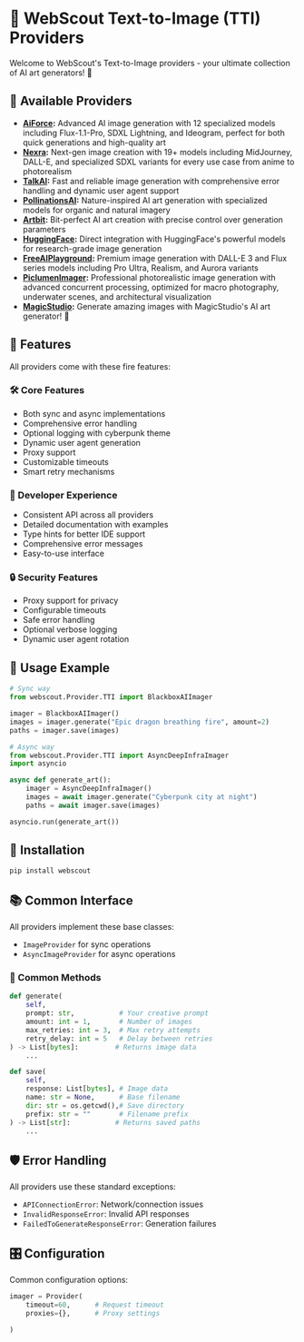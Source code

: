 # 🎨 WebScout Text-to-Image (TTI) Providers

Welcome to WebScout's Text-to-Image providers - your ultimate collection of AI art generators! 🚀

## 🌟 Available Providers

* **[AiForce](AiForce/README.md):** Advanced AI image generation with 12 specialized models including Flux-1.1-Pro, SDXL Lightning, and Ideogram, perfect for both quick generations and high-quality art
* **[Nexra](Nexra/README.md):** Next-gen image creation with 19+ models including MidJourney, DALL-E, and specialized SDXL variants for every use case from anime to photorealism
* **[TalkAI](talkai/README.md):** Fast and reliable image generation with comprehensive error handling and dynamic user agent support
* **[PollinationsAI](PollinationsAI/README.md):** Nature-inspired AI art generation with specialized models for organic and natural imagery
* **[Artbit](artbit/README.md):** Bit-perfect AI art creation with precise control over generation parameters
* **[HuggingFace](huggingface/README.md):** Direct integration with HuggingFace's powerful models for research-grade image generation
* **[FreeAIPlayground](FreeAIPlayground/README.md):** Premium image generation with DALL-E 3 and Flux series models including Pro Ultra, Realism, and Aurora variants
* **[PiclumenImager](piclumen/README.md):** Professional photorealistic image generation with advanced concurrent processing, optimized for macro photography, underwater scenes, and architectural visualization
* **[MagicStudio](MagicStudio/README.md):** Generate amazing images with MagicStudio's AI art generator! 🚀
## 🚀 Features

All providers come with these fire features:

### 🛠️ Core Features
- Both sync and async implementations
- Comprehensive error handling
- Optional logging with cyberpunk theme
- Dynamic user agent generation
- Proxy support
- Customizable timeouts
- Smart retry mechanisms

### 💫 Developer Experience
- Consistent API across all providers
- Detailed documentation with examples
- Type hints for better IDE support
- Comprehensive error messages
- Easy-to-use interface

### 🔒 Security Features
- Proxy support for privacy
- Configurable timeouts
- Safe error handling
- Optional verbose logging
- Dynamic user agent rotation

## 🎯 Usage Example

```python
# Sync way
from webscout.Provider.TTI import BlackboxAIImager

imager = BlackboxAIImager()
images = imager.generate("Epic dragon breathing fire", amount=2)
paths = imager.save(images)

# Async way
from webscout.Provider.TTI import AsyncDeepInfraImager
import asyncio

async def generate_art():
    imager = AsyncDeepInfraImager()
    images = await imager.generate("Cyberpunk city at night")
    paths = await imager.save(images)

asyncio.run(generate_art())
```

## 🔧 Installation

```bash
pip install webscout
```

## 📚 Common Interface

All providers implement these base classes:
- `ImageProvider` for sync operations
- `AsyncImageProvider` for async operations

### 🎨 Common Methods

```python
def generate(
    self,
    prompt: str,           # Your creative prompt
    amount: int = 1,       # Number of images
    max_retries: int = 3,  # Max retry attempts
    retry_delay: int = 5   # Delay between retries
) -> List[bytes]:         # Returns image data
    ...

def save(
    self,
    response: List[bytes], # Image data
    name: str = None,      # Base filename
    dir: str = os.getcwd(),# Save directory
    prefix: str = ""       # Filename prefix
) -> List[str]:           # Returns saved paths
    ...
```

## 🛡️ Error Handling

All providers use these standard exceptions:
- `APIConnectionError`: Network/connection issues
- `InvalidResponseError`: Invalid API responses
- `FailedToGenerateResponseError`: Generation failures

## 🎛️ Configuration

Common configuration options:
```python
imager = Provider(
    timeout=60,      # Request timeout
    proxies={},      # Proxy settings

)
```

